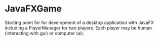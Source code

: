 # JavaFXGame
Starting point for for development of a desktop application with JavaFX including a PlayerManager for two players.
Each player may be human (interacting with gui) or computer (ai). 
